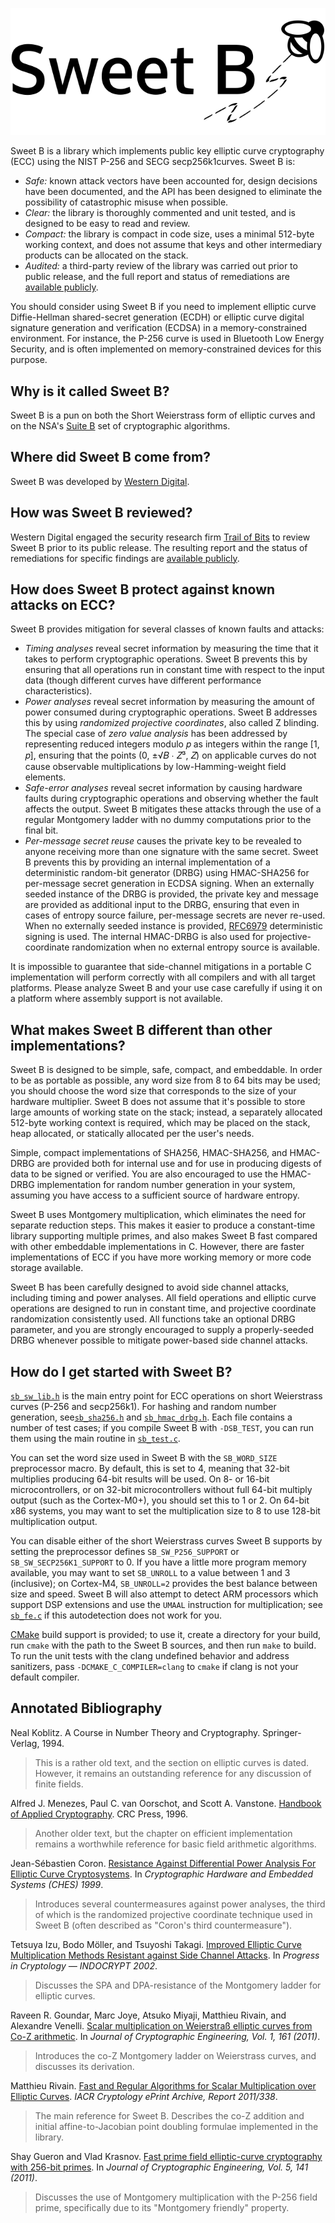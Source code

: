 <!--
 
 README.md: yes, the license applies to this file too
 
 SPDX-License-Identifier: BSD-3-Clause

 This file is part of Sweet B, a safe, compact, embeddable library for
 elliptic curve cryptography.

 https://github.com/westerndigitalcorporation/sweet-b

 Copyright (c) 2020 Western Digital Corporation or its affiliates.

 Redistribution and use in source and binary forms, with or without
 modification, are permitted provided that the following conditions are met:

 1. Redistributions of source code must retain the above copyright notice,
 this list of conditions and the following disclaimer.

 2. Redistributions in binary form must reproduce the above copyright notice,
 this list of conditions and the following disclaimer in the documentation
 and/or other materials provided with the distribution.

 3. Neither the name of the copyright holder nor the names of its contributors
 may be used to endorse or promote products derived from this software without
 specific prior written permission.

 THIS SOFTWARE IS PROVIDED BY THE COPYRIGHT HOLDERS AND CONTRIBUTORS "AS IS"
 AND ANY EXPRESS OR IMPLIED WARRANTIES, INCLUDING, BUT NOT LIMITED TO, THE
 IMPLIED WARRANTIES OF MERCHANTABILITY AND FITNESS FOR A PARTICULAR PURPOSE
 ARE DISCLAIMED. IN NO EVENT SHALL THE COPYRIGHT HOLDER OR CONTRIBUTORS BE
 LIABLE FOR ANY DIRECT, INDIRECT, INCIDENTAL, SPECIAL, EXEMPLARY, OR
 CONSEQUENTIAL DAMAGES (INCLUDING, BUT NOT LIMITED TO, PROCUREMENT OF
 SUBSTITUTE GOODS OR SERVICES; LOSS OF USE, DATA, OR PROFITS; OR BUSINESS
 INTERRUPTION) HOWEVER CAUSED AND ON ANY THEORY OF LIABILITY, WHETHER IN
 CONTRACT, STRICT LIABILITY, OR TORT (INCLUDING NEGLIGENCE OR OTHERWISE)
 ARISING IN ANY WAY OUT OF THE USE OF THIS SOFTWARE, EVEN IF ADVISED OF THE
 POSSIBILITY OF SUCH DAMAGE.
 
-->

![Sweet B Logo](sweet-b.svg)

Sweet B is a library which implements public key elliptic curve cryptography
(ECC) using the NIST P-256 and SECG secp256k1curves. Sweet B is:

* *Safe:* known attack vectors have been accounted for, design decisions have
  been documented, and the API has been designed to eliminate the possibility of
  catastrophic misuse when possible.
* *Clear:* the library is thoroughly commented and unit tested, and is designed
  to be easy to read and review.
* *Compact:* the library is compact in code size, uses a minimal 512-byte
  working context, and does not assume that keys and other intermediary products
  can be allocated on the stack.
* *Audited:* a third-party review of the library was carried out prior to public
 release, and the full report and status of remediations are [available
  publicly](audit/README.md).

You should consider using Sweet B if you need to implement elliptic curve 
Diffie-Hellman shared-secret generation (ECDH) or elliptic curve digital 
signature generation and verification (ECDSA) in a memory-constrained 
environment. For instance, the P-256 curve is used in Bluetooth Low Energy 
Security, and is often implemented on memory-constrained devices for this 
purpose.

## Why is it called Sweet B?

Sweet B is a pun on both the Short Weierstrass form of elliptic curves and on
the NSA's [Suite B](https://en.wikipedia.org/wiki/NSA_Suite_B_Cryptography) set
of cryptographic algorithms.

## Where did Sweet B come from?

Sweet B was developed by [Western Digital](https://www.westerndigital.com/).

## How was Sweet B reviewed?

Western Digital engaged the security research firm
[Trail of Bits](https://www.trailofbits.com) to review Sweet B prior to its
 public release. The resulting report and the status of remediations for
  specific findings are [available publicly](audit/README.md).

## How does Sweet B protect against known attacks on ECC?

Sweet B provides mitigation for several classes of known faults and attacks:

* _Timing analyses_ reveal secret information by measuring the time that it
  takes to perform cryptographic operations. Sweet B prevents this by ensuring
  that all operations run in constant time with respect to the input data
  (though different curves have different performance characteristics).
* _Power analyses_ reveal secret information by measuring the amount of power
  consumed during cryptographic operations. Sweet B addresses this by using
  *randomized projective coordinates*, also called Z blinding. The special case
  of *zero value analysis* has been addressed by representing reduced integers
  modulo 𝑝 as integers within the range [1, 𝑝], ensuring that the points
  (0, ±√𝐵 ∙ 𝑍³, 𝑍) on applicable curves do not cause observable multiplications
  by low-Hamming-weight field elements.
* _Safe-error analyses_ reveal secret information by causing hardware faults
  during cryptographic operations and observing whether the fault affects the
  output. Sweet B mitigates these attacks through the use of a regular
  Montgomery ladder with no dummy computations prior to the final bit.
* _Per-message secret reuse_ causes the private key to be revealed to anyone
  receiving more than one signature with the same secret. Sweet B prevents this
  by providing an internal implementation of a deterministic random-bit
  generator (DRBG) using HMAC-SHA256 for per-message secret generation in ECDSA
  signing. When an externally seeded instance of the DRBG is provided, the
  private key and message are provided as additional input to the DRBG, ensuring
  that even in cases of entropy source failure, per-message secrets are never
  re-used. When no externally seeded instance is provided,
  [RFC6979](https://tools.ietf.org/html/rfc6979) deterministic signing is used.
  The internal HMAC-DRBG is also used for projective-coordinate randomization
  when no external entropy source is available.

It is impossible to guarantee that side-channel mitigations in a
portable C implementation will perform correctly with all compilers and with all
target platforms. Please analyze Sweet B and your use case carefully if using
 it on a platform where assembly support is not available.

## What makes Sweet B different than other implementations?

Sweet B is designed to be simple, safe, compact, and embeddable. In order to be
as portable as possible, any word size from 8 to 64 bits may be used; you should
choose the word size that corresponds to the size of your hardware multiplier.
Sweet B does not assume that it's possible to store large amounts of working
state on the stack; instead, a separately allocated 512-byte working context is
required, which may be placed on the stack, heap allocated, or statically
allocated per the user's needs.

Simple, compact implementations of SHA256, HMAC-SHA256, and HMAC-DRBG are
provided both for internal use and for use in producing digests of data to be
signed or verified. You are also encouraged to use the HMAC-DRBG implementation
for random number generation in your system, assuming you have access to a
sufficient source of hardware entropy.

Sweet B uses Montgomery multiplication, which eliminates the need for separate
reduction steps. This makes it easier to produce a constant-time library
supporting multiple primes, and also makes Sweet B fast compared with other
embeddable implementations in C. However, there are faster implementations of
ECC if you have more working memory or more code storage available.

Sweet B has been carefully designed to avoid side channel attacks, including
timing and power analyses. All field operations and elliptic curve operations
are designed to run in constant time, and projective coordinate randomization
consistently used. All functions take an optional DRBG parameter, and you are
strongly encouraged to supply a properly-seeded DRBG whenever possible to
mitigate power-based side channel attacks.

## How do I get started with Sweet B?

[`sb_sw_lib.h`](src/sb_sw_lib.h) is the main entry point for ECC operations on
short Weierstrass curves (P-256 and secp256k1). For hashing and random number
generation, see[`sb_sha256.h`](src/sb_sha256.h) and
[`sb_hmac_drbg.h`](src/sb_hmac_drbg.h). Each file contains a number of test 
cases; if you compile Sweet B with `-DSB_TEST`, you can run them using the 
main routine in [`sb_test.c`](src/sb_test.c).

You can set the word size used in Sweet B with the `SB_WORD_SIZE` preprocessor
macro. By default, this is set to 4, meaning that 32-bit multiplies producing
64-bit results will be used. On 8- or 16-bit microcontrollers, or on 32-bit
microcontrollers without full 64-bit multiply output (such as the Cortex-M0+),
you should set this to 1 or 2. On 64-bit x86 systems, you may want to set the
multiplication size to 8 to use 128-bit multiplication output.

You can disable either of the short Weierstrass curves Sweet B supports by
setting the preprocessor defines `SB_SW_P256_SUPPORT` or
`SB_SW_SECP256K1_SUPPORT` to 0. If you have a little more program memory 
available, you may want to set `SB_UNROLL` to a value between 1 and 3 
(inclusive); on Cortex-M4, `SB_UNROLL=2` provides the best balance between 
size and speed. Sweet B will also attempt to detect ARM processors which 
support DSP extensions and use the `UMAAL` instruction for multiplication; 
see [`sb_fe.c`](src/sb_fe.c) if this autodetection does not work for you.

[CMake](https://cmake.org/) build support is provided; to use it, create a
directory for your build, run `cmake` with the path to the Sweet B sources, and
then run `make` to build. To run the unit tests with the clang undefined
behavior and address sanitizers, pass `-DCMAKE_C_COMPILER=clang` to `cmake` if
clang is not your default compiler.

## Annotated Bibliography

Neal Koblitz. A Course in Number Theory and Cryptography. Springer-Verlag, 1994.

> This is a rather old text, and the section on elliptic curves is dated.
> However, it remains an outstanding reference for any discussion of finite
> fields.

Alfred J. Menezes, Paul C. van Oorschot, and Scott A. Vanstone. [Handbook of
Applied Cryptography](http://cacr.uwaterloo.ca/hac/). CRC Press, 1996.

> Another older text, but the chapter on efficient implementation remains a
> worthwhile reference for basic field arithmetic algorithms.

Jean-Sébastien Coron. [Resistance Against Differential Power Analysis For
Elliptic Curve
Cryptosystems](http://www.crypto-uni.lu/jscoron/publications/dpaecc.pdf). In
_Cryptographic Hardware and Embedded Systems (CHES) 1999_.

> Introduces several countermeasures against power analyses, the third of which
> is the randomized projective coordinate technique used in Sweet B (often
> described as "Coron's third countermeasure").

Tetsuya Izu, Bodo Möller, and Tsuyoshi Takagi. [Improved Elliptic Curve
Multiplication Methods Resistant against Side Channel
Attacks](http://citeseerx.ist.psu.edu/viewdoc/download?doi=10.1.1.436.831&rep=rep1&type=pdf).
In _Progress in Cryptology — INDOCRYPT 2002_.

> Discusses the SPA and DPA-resistance of the Montgomery ladder for elliptic curves.

Raveen R. Goundar, Marc Joye, Atsuko Miyaji, Matthieu Rivain, and Alexandre
Venelli. [Scalar multiplication on Weierstraß elliptic curves from Co-Z
arithmetic](http://www.matthieurivain.com/files/jcen11b.pdf). In _Journal of
Cryptographic Engineering, Vol. 1, 161 (2011)_.

> Introduces the co-Z Montgomery ladder on Weierstrass curves, and discusses its
> derivation.

 Matthieu Rivain. [Fast and Regular Algorithms for Scalar Multiplication over
 Elliptic Curves](https://eprint.iacr.org/2011/338.pdf). _IACR Cryptology ePrint
 Archive, Report 2011/338_.

 > The main reference for Sweet B. Describes the co-Z addition and initial
 > affine-to-Jacobian point doubling formulae implemented in the library.

Shay Gueron and Vlad Krasnov. [Fast prime field elliptic-curve cryptography with
256-bit primes](https://eprint.iacr.org/2013/816.pdf). In _Journal of
Cryptographic Engineering, Vol. 5, 141 (2011)_.

> Discusses the use of Montgomery multiplication with the P-256 field prime,
> specifically due to its "Montgomery friendly" property.
